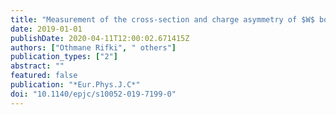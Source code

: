 ```yaml
---
title: "Measurement of the cross-section and charge asymmetry of $W$ bosons produced in proton–proton collisions at $sqrts=8~ text TeV$ with the ATLAS detector"
date: 2019-01-01
publishDate: 2020-04-11T12:00:02.671415Z
authors: ["Othmane Rifki", " others"]
publication_types: ["2"]
abstract: ""
featured: false
publication: "*Eur.Phys.J.C*"
doi: "10.1140/epjc/s10052-019-7199-0"
---
```


